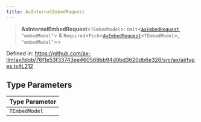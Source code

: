 ```yaml
---
title: AxInternalEmbedRequest
---
```


> **AxInternalEmbedRequest**\<`TEmbedModel`\>: `Omit`\<[`AxEmbedRequest`](/api/#03-apidocs/typealiasaxembedrequest), `"embedModel"`\> & `Required`\<`Pick`\<[`AxEmbedRequest`](/api/#03-apidocs/typealiasaxembedrequest)\<`TEmbedModel`\>, `"embedModel"`\>\>

Defined in: https://github.com/ax-llm/ax/blob/76f1e53f33743ee460569bb94d0bd3620db6e328/src/ax/ai/types.ts#L212

## Type Parameters

| Type Parameter |
| ------ |
| `TEmbedModel` |
